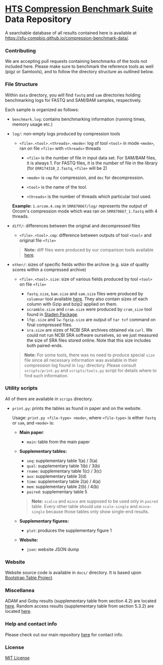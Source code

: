 # [HTS Compression Benchmark Suite](https://github.com/sfu-compbio/compression-benchmark) <br> Data Repository

A searchable database of all results contained here is available at https://sfu-compbio.github.io/compression-benchmark-data/.

### Contributing

We are accepting pull requests containing benchmarks of the tools not included here. Please make sure to benchmark the reference tools as well (pigz or Samtools), and to follow the directory structure as outlined below.

### File Structure

Within `data` directory, you will find `fastq` and `sam` directories holding benchmarking logs for FASTQ and SAM/BAM samples, respectively.

Each sample is organized as follows:

- `benchmark.log`: contains benchmarking information (running times, memory usage etc.)

- `log/`: non-empty logs produced by compression tools

	- `<file>.<tool>.<threads>.<mode>`: log of tool `<tool>` in mode `<mode>`, ran on file `<file>` with `<threads>` threads

		- `<file>` is the number of file in input data set. For SAM/BAM files, it is always 1. For FASTQ files, it is the number of file in the library (for `ERR174310_2.fastq`, `<file>` will be 2)

		- `<mode>` is `cmp` for compression, and `dec` for decompression.

		- `<tool>` is the name of the tool.

		- `<threads>` is the number of threads which particular tool used.

	**Example:** `1.orcom.4.cmp` in `SRR870667/log/` represents the output of Orcom's compression mode which was ran on `SRR870667_1.fastq` with 4 threads.

- `diff/`: differences between the original and decompressed files

	- `<file>.<tool>.cmp`: difference between outputs of tool `<tool>` and original file `<file>`

	> **Note:** diff files were produced by our comparison tools available [here](https://github.com/sfu-compbio/compression-benchmark).


- `other/`: sizes of specific fields within the archive (e.g. size of quality scores within a compressed archive)

	- `<file>.<tool>.size`: size of various fields produced by tool `<tool>` on file `<file>`

		- `fastq.size`, `bam.size` and `sam.size` files were produced by `columnar` tool available [here](https://github.com/sfu-compbio/compression-benchmark). They also contain sizes of each column with Gzip and bzip2 applied on them.
		- `scramble.size` and `cram.size` were produced by `cram_size` tool found in [Staden Package](https://sourceforge.net/projects/staden/).
		- `lfqc.size` and `lw-fqzip.size` are output of `tar tvf` command on final compressed files.
		- `sra.size` are sizes of NCBI SRA archives obtained via 	`curl`. We could not run NCBI SRA software ourselves, so we just measured the size of SRA files stored online. Note that this size includes both paired-ends.

	> **Note:** For some tools, there was no need to produce special `size` file since all necessary information was available in their compression log found in `log/` directory. Please consult `scripts/print.py` and `scripts/tools.py` script for details where to find such information.

### Utility scripts

All of there are available in `scrips` directory.

- `print.py`: prints the tables as found in paper and on the website.

	Usage: `print.py <file-type> <mode>`, where `<file-type>` is either `fastq` or `sam`, and `<mode>` is:
	- **Main paper**:
		- `main`: table from the main paper
	- **Supplementary tables:**
		- `seq`: supplementary table 1(a) / 3(a)
		- `qual`: supplementary table 1(b) / 3(b)
		- `rname`: supplementary table 1(c) / 3(c)
		- `aux`: supplementary table 3(d)
		- `time`: supplementary table 2(a) / 4(a)
		- `mem`: supplementary table 2(b) / 4(b)
		- `paired`: supplementary table 5

		> **Note:** `scalce` and `mince` are supposed to be used only in `paired` table. Every other table should use `scale-single` and `mince-single` because those tables only show single-end results.

	- **Supplementary figures:**
		- `plot`: produces the supplementary figure 1
	- **Website:**
		- `json`: website JSON dump

### Website

Website source code is available in `docs/` directory. It is based upon [Bootstrap Table Project](https://github.com/wenzhixin/bootstrap-table).

### Miscellanea

ADAM and Goby results (supplementary table from section 4.2) are located [here](data/sam/MiSeq_Ecoli_DH10B_110721_PF.bam/benchmark-extra.log). Random access results (supplementary table from section 5.3.2) are located [here](data/random-access.log).

### Help and contact info

Please check out our main repository [here](https://github.com/sfu-compbio/compression-benchmark) for contact info.

### License

[MIT License](LICENSE)
